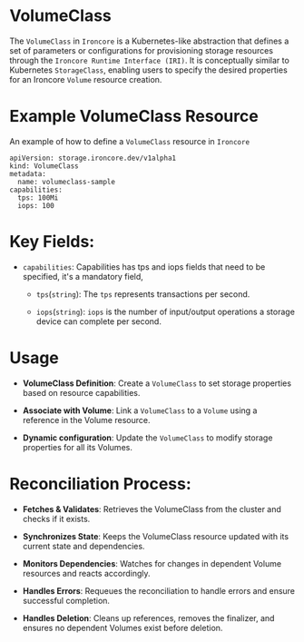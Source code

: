 # VolumeClass
The `VolumeClass` in `Ironcore` is a Kubernetes-like abstraction that defines a set of parameters or configurations for provisioning storage resources through the `Ironcore Runtime Interface (IRI)`. It is conceptually similar to Kubernetes `StorageClass`, enabling users to specify the desired properties for an Ironcore `Volume` resource creation.

# Example VolumeClass Resource
An example of how to define a `VolumeClass` resource in `Ironcore`

```
apiVersion: storage.ironcore.dev/v1alpha1
kind: VolumeClass
metadata:
  name: volumeclass-sample
capabilities:
  tps: 100Mi
  iops: 100
```

# Key Fields:
- `capabilities`: Capabilities has tps and iops fields that need to be specified, it's a mandatory field,
  - `tps`(`string`): The `tps` represents transactions per second.

  - `iops`(`string`): `iops` is the number of input/output operations a storage device can complete per second.

# Usage

- **VolumeClass Definition**: Create a `VolumeClass` to set storage properties based on resource capabilities.

- **Associate with Volume**: Link a `VolumeClass` to a `Volume` using a reference in the Volume resource.

- **Dynamic configuration**: Update the `VolumeClass` to modify storage properties for all its Volumes.

# Reconciliation Process:

- **Fetches & Validates**: Retrieves the VolumeClass from the cluster and checks if it exists.

- **Synchronizes State**: Keeps the VolumeClass resource updated with its current state and dependencies.

- **Monitors Dependencies**: Watches for changes in dependent Volume resources and reacts accordingly.

- **Handles Errors**: Requeues the reconciliation to handle errors and ensure successful completion.

- **Handles Deletion**: Cleans up references, removes the finalizer, and ensures no dependent Volumes exist before deletion.
